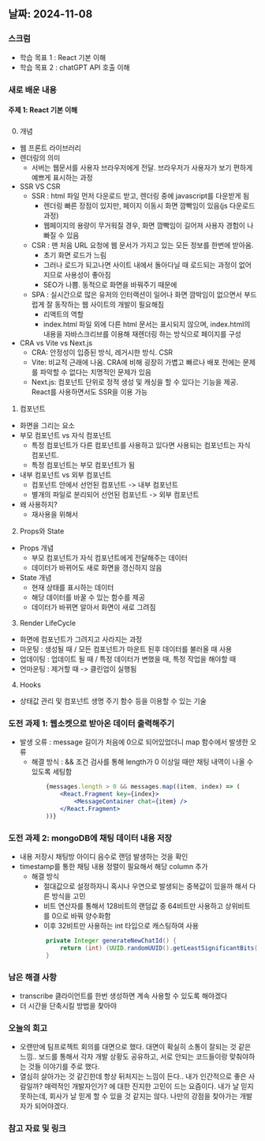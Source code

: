 ## 날짜: 2024-11-08

### 스크럼
- 학습 목표 1 : React 기본 이해
- 학습 목표 2 : chatGPT API 호출 이해

### 새로 배운 내용
#### 주제 1: React 기본 이해 
### 
0. 개념
- 웹 프론트 라이브러리
- 렌더링의 의미
    - 서버는 웹문서를 사용자 브라우저에게 전달. 브라우저가 사용자가 보기 편하게 예쁘게 표시하는 과정
- SSR VS CSR
    - SSR : html 파일 먼저 다운로드 받고, 렌더링 중에 javascript를 다운받게 됨
        - 렌더링 빠른 장점이 있지만, 페이지 이동시 화면 깜빡임이 있음(js 다운로드 과정)
        - 웹페이지의 용량이 무거워질 경우, 화면 깜빡임이 길어져 사용자 경험이 나빠질 수 있음
    - CSR : 맨 처음 URL 요청에 웹 문서가 가지고 있는 모든 정보를 한번에 받아옴.
        - 초기 화면 로드가 느림
        - 그러나 로드가 되고나면 사이트 내에서 돌아다닐 때 로드되는 과정이 없어지므로 사용성이 좋아짐
        - SEO가 나쁨. 동적으로 화면을 바꿔주기 때문에 
    - SPA : 실시간으로 많은 유저의 인터랙션이 일어나 화면 깜박임이 없으면서 부드럽게 잘 동작하는 웹 사이트의 개발이 필요해짐
        - 리액트의 역할
        - index.html 파일 외에 다른 html 문서는 표시되지 않으며, index.html의 내용을 자바스크리브를 이용해 재렌더링 하는 방식으로 페이지를 구성
- CRA vs Vite vs Next.js
   - CRA: 안정성이 입증된 방식, 레거시한 방식. CSR
   - Vite: 비교적 근래에 나옴. CRA에 비해 굉장히 가볍고 빠르나 배포 전에는 문제를 파악할 수 없다는 치명적인 문제가 있음
   - Next.js: 컴포넌트 단위로 정적 생성 및 캐싱을 할 수 있다는 기능을 제공. React를 사용하면서도 SSR을 이용 가능


1. 컴포넌트
- 화면을 그리는 요소 
- 부모 컴포넌트 vs 자식 컴포넌트
    - 특정 컴포넌트가 다른 컴포넌트를 사용하고 있다면 사용되는 컴포넌트는 자식 컴포넌트.
    - 특정 컴포넌트는 부모 컴포넌트가 됨
- 내부 컴포넌트 vs 외부 컴포넌트
    - 컴포넌트 안에서 선언된 컴포넌트 -> 내부 컴포넌트 
    - 별개의 파일로 분리되어 선언된 컴포넌트 -> 외부 컴포넌트
- 왜 사용하지?
    - 재사용을 위해서

2. Props와 State
-  Props 개념
    - 부모 컴포넌트가 자식 컴포넌트에게 전달해주는 데이터
    - 데이터가 바뀌어도 새로 화면을 갱신하지 않음
- State 개념
    - 현재 상태를 표시하는 데이터
    - 해당 데이터를 바꿀 수 있는 함수를 제공
    - 데이터가 바뀌면 알아서 화면이 새로 그려짐

3. Render LifeCycle
- 화면에 컴포넌트가 그려지고 사라지는 과정
- 마운팅 : 생성될 때 / 모든 컴포넌트가 마운트 된후 데이터를 불러올 때 사용
- 업데이팅 : 업데이트 될 때 / 특정 데이터가 변했을 때, 특정 작업을 해야할 때
- 언마운팅 : 제거할 때 -> 클린업이 실행됨

4. Hooks
- 상태값 관리 및 컴포넌트 생명 주기 함수 등을 이용할 수 있는 기술

### 도전 과제 1: 웹소켓으로 받아온 데이터 출력해주기
- 발생 오류 : message 길이가 처음에 0으로 되어있었더니 map 함수에서 발생한 오류 
    - 해결 방식 : && 조건 검사를 통해 length가 0 이상일 때만 채팅 내역이 나올 수 있도록 세팅함
        ```jsx
            {messages.length > 0 && messages.map((item, index) => (
                <React.Fragment key={index}>
                    <MessageContainer chat={item} />
                </React.Fragment>
            ))}
        ```
### 도전 과제 2: mongoDB에 채팅 데이터 내용 저장
- 내용 저장시 채팅방 아이디 음수로 랜덤 발생하는 것을 확인
- timestamp를 통한 채팅 내용 정렬이 필요해서 해당 column 추가
    - 해결 방식
        - 절대값으로 설정하자니 혹시나 우연으로 발생되는 중복값이 있을까 해서 다른 방식을 고민
        - 비트 연산자를 통해서 128비트의 랜덤값 중 64비트만 사용하고 상위비트를 0으로 바꿔 양수화함
        - 이후 32비트만 사용하는 int 타입으로 캐스팅하여 사용
        ```java
            private Integer generateNewChatId() {
                return (int) (UUID.randomUUID().getLeastSignificantBits() & 0x7FFFFFFF);
            }
        ```

### 남은 해결 사항
- transcribe 클라이언트를 한번 생성하면 계속 사용할 수 있도록 해야겠다
- 더 시간을 단축시킬 방법을 찾아야

### 오늘의 회고
- 오랜만에 팀프로젝트 회의를 대면으로 했다. 대면이 확실히 소통이 잘되는 것 같은 느낌..
  보드를 통해서 각자 개발 상황도 공유하고, 서로 안되는 코드들이랑 맞춰야하는 것들 이야기를 주로 했다. 
- 열심히 살아가는 것 같긴한데 항상 뒤처지는 느낌이 든다.. 내가 인간적으로 좋은 사람일까? 매력적인 개발자인가? 에 대한 진지한 고민이 드는 요즘이다. 내가 날 믿지 못하는데, 회사가 날 믿게 할 수 있을 것 같지는 않다. 나만의 강점을 찾아가는 개발자가 되어야겠다.

### 참고 자료 및 링크